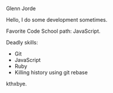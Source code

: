 Glenn Jorde

Hello, I do some development sometimes.

Favorite Code School path: JavaScript.

Deadly skills:
* Git
* JavaScript
* Ruby
* Killing history using git rebase

kthxbye.
